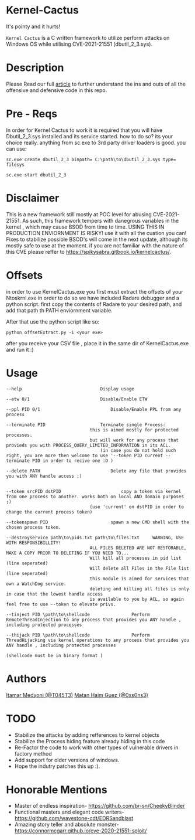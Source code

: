 # Kernel-Cactus
It's pointy and it hurts!

`Kernel Cactus` is a C written framework to utilize perform attacks on Windows OS while utilising CVE-2021-21551 (dbutil_2_3.sys). 

# Description
Please Read our full [article](https://spikysabra.gitbook.io/kernelcactus/) to further understand the ins and outs of all the offensive and defensive code in this repo. 

# Pre - Reqs 
In order for Kernel Cactus to work it is required that you will have Dbutil_2_3.sys installed and its service started. 
how to do so? its your choice really. anything from sc.exe to 3rd party driver loaders is good. 
you can use:
```
sc.exe create dbutil_2_3 binpath= C:\path\to\dbutil_2_3.sys type= filesys

sc.exe start dbutil_2_3
```

# Disclaimer 
This is a new framework still mostly at POC level for abusing CVE-2021-21551. 
As such, this framework tempers with danegrous variables in the kernel , which may cause BSOD from time to time. 
USING THIS IN PRODUCTION ENVIORNMENT IS RISKY! use it with all the cuation you can!
Fixes to stabilize possible BSOD's will come in the next update, although its mostly safe to use at the moment. 
if you are not familiar with the nature of this CVE please reffer to https://spikysabra.gitbook.io/kernelcactus/.

# Offsets
in order to use KernelCactus.exe you first must extract the offsets of your Ntoskrnl.exe 
in order to do so we have included Radare debugger and a python script. 
first copy the contents of Radare to your desired path, and add that path th PATH enviornment variable.

After that use the python script like so:
```
python offsetExtract.py -i <your exe> 
```
after you receive your CSV file , place it in the same dir of KernelCactus.exe and run it :)


# Usage 
```
--help								Display usage 

--etw 0/1							Disable/Enable ETW

--ppl PID 0/1							Disable/Enable PPL from any process 

--terminate	PID						Terminate single Process:
								this is aimed mostly for protected processes. 
								but will work for any process that provieds you with PROCESS_QUERY_LIMITED_INFORMATION in its ACL.
							        (in case you do not hold such right, you are more then welcome to use '--token PID current --terminate PID in order to recive one :D )

--delete PATH							Delete any file that provides you with ANY handle access ;)


--token srcPID dstPID						copy a token via kernel from one process to another. works both on local AND domain purposes ;)
								(use 'current' on dstPID in order to change the current process token)

--tokenspawn PID						spawn a new CMD shell with the chosen process token.						

--destroyservice path\to\pids.txt path\to\files.txt		WARNING, USE WITH RESPONSIBILLITY!
								ALL FILES DELETED ARE NOT RESTORABLE, MAKE A COPY PRIOR TO DELETING IF YOU NEED TO...
								Will kill all processes in pid list (line seperated) 
								Will delete all Files in the File list (line seperated)
								this module is aimed for services that own a WatchDog service. 
								deleting and killing all files is only in case that the lowest handle access
								is available to you by ACL, so again feel free to use --token to elevate privs. 

--tinject PID \path\to\shellcode				Perform RemoteThreadInjection to any process that provides you ANY handle , including protected processes 

--thijack PID \path\to\shellcode				Perform ThreadHijacking via kernel operations to any process that provides you ANY handle , including protected processes 
									
(shellcode must be in binary format )
```
# Authors 
[Itamar Medyoni (@T045T3)](https://www.linkedin.com/in/itamar-medyoni-b6aba6179/)
[Matan Haim Guez (@0xs0ns3)](https://www.linkedin.com/in/matan-haim-guez-6905131b4/)

# TODO 
* Stabilize the attacks by adding refferences to kernel objects
* Stabilize the Process hiding feature already hiding in this code 
* Re-Factor the code to work with other types of vulnerable drivers in factory method
* Add support for older versions of windows. 
* Hope the indutry patches this up :).

# Honorable Mentions 
* Master of endless inspiration- https://github.com/br-sn/CheekyBlinder
* Functional masters and elegant code writers- https://github.com/wavestone-cdt/EDRSandblast
* Amazing story teller and absolute monster- https://connormcgarr.github.io/cve-2020-21551-sploit/
